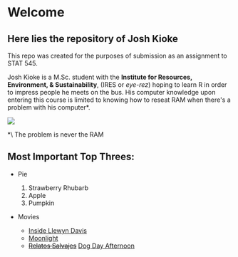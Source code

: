 # Welcome

## Here lies the repository of Josh Kioke
This repo was created for the purposes of submission as an assignment to STAT 545.

Josh Kioke is a M.Sc. student with the **Institute for Resources, Environment, & Sustainability**, (IRES or *eye-rez*) hoping to learn R in order to impress people he meets on the bus. His computer knowledge upon entering this course is limited to knowing how to reseat RAM when there's a problem with his computer\*\.


![](https://i.ytimg.com/vi/BWr5Mb9cp38/mqdefault.jpg)




\*\ The problem is never the RAM

## Most Important Top Threes:
* Pie
    1. Strawberry Rhubarb
    2. Apple
    3. Pumpkin
    
* Movies
    * [Inside Llewyn Davis](https://www.imdb.com/title/tt2042568/?ref_=nv_sr_1)
    * [Moonlight](https://www.imdb.com/title/tt4975722/?ref_=fn_al_tt_1)
    * [~~Relatos Salvajes~~](https://www.imdb.com/title/tt3011894/?ref_=fn_al_tt_1) [Dog Day Afternoon](https://www.imdb.com/title/tt0072890/?ref_=nv_sr_1)


